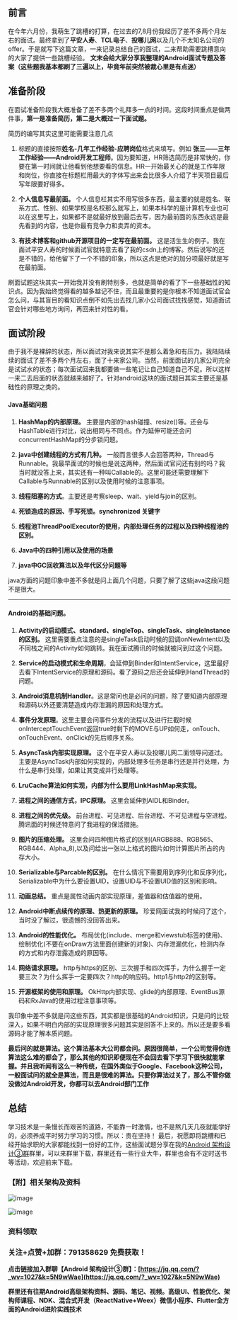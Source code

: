## 前言

在今年六月份，我萌生了跳槽的打算，在过去的7,8月份我经历了差不多两个月左右的面试。最终拿到了**平安人寿**、**TCL电子**、**投哪儿网**以及几个不太知名公司的offer。于是就写下这篇文章，一来记录总结自己的面试，二来帮助需要跳槽意向的大家了提供一些跳槽经验。
**文末会给大家分享我整理的Android面试专题及答案（这些题我基本都刷了三遍以上，毕竟年前突然被裁心里是有点迷）**
## 准备阶段

在面试准备阶段我大概准备了差不多两个礼拜多一点的时间。这段时间重点是做两件事，**第一是准备简历，第二是大概过一下面试题。**

简历的编写其实这里可能需要注意几点

1.  标题的直接按照**姓名-几年工作经验-应聘岗位**格式来填写。例如 **张三——三年工作经验——Android开发工程师**。因为要知道，HR筛选简历是非常快的，你要在第一时间就让他看到他想要看的信息。HR一开始最关心的就是工作年限和岗位，你直接在标题栏用最大的字体写出来会比很多人介绍了半天项目最后写年限要好得多。

2.  **个人信息写最前面。** 个人信息栏其实不用写很多东西，最主要的就是姓名、联系方式、性别、如果学校是名校那么就写上，如果本科学的是计算机专业也可以在这里写上，如果都不是就最好放到最后去写，因为最前面的东西永远是最先看到的内容，也是你最有竞争力和卖弄的资本。

3.  **有技术博客和github开源项目的一定写在最前面。** 这是活生生的例子。我在面试平安人寿的时候面试官就特意去看了我的csdn上的博客。然后说写的还是不错的，给他留下了一个不错的印象，所以这点是绝对的加分项最好就是写在最前面。

刷面试题这块其实一开始我并没有刷特别多，也就是简单的看了下一些基础性的知识点。因为我始终觉得看的越多越记不住，而且最重要的是你根本不知道面试官会怎么问，与其盲目的看知识点倒不如先出去找几家小公司面试找找感觉，知道面试官会针对哪些地方询问，再回来针对性的看。

## 面试阶段

由于我不是裸辞的状态，所以面试对我来说其实不是那么着急和有压力。我陆陆续续的面试了差不多两个月左右，面了十来家公司。当然，前面面试的几家公司完全是试试水的状态；每次面试回来我都要做一些笔记让自己知道自己不足。所以这样一来二去后面的状态就越来越好了。针对android这块的面试题目其实主要还是基础性的原理之类的。

#### Java基础问题

1.  **HashMap的内部原理。** 主要是内部的hash碰撞、resize()等。还会与HashTable进行对比，说出相同与不同点。作为延伸可能还会问concurrentHashMap的分步锁问题。

2.  **java中创建线程的方式有几种。** 一般而言很多人会回答两种，Thread与Runnable。我最早面试的时候也是说这两种，然后面试官问还有别的吗？我当时就没答上来，其实还有一种叫Callable的。这里可能还需要理解下Callable与Runnable的区别以及使用时候的注意事项。

3.  **线程阻塞的方式**。主要还是考察sleep、wait、yield与join的区别。

4.  **死锁造成的原因、手写死锁。synchronized 关键字**

5.  **线程池ThreadPoolExecutor的使用，内部处理任务的过程以及四种线程池的区别。**

6.  **Java中的四种引用以及使用的场景**

7.  **java中GC回收算法以及年代区分问题等**

java方面的问题印象中差不多就是问上面几个问题，只要了解了这些java这段问题不是很大。

* * *

#### Android的基础问题。

1.  **Activity的启动模式、standard、singleTop、singleTask、singleInstance的区别。** 这里需要重点注意的是singleTask启动时候的回调onNewIntent以及不同栈之间的Activity如何跳转。我在面试腾讯的时候就被问到过这个问题。

2.  **Service的启动模式和生命周期**，会延伸到Binder和IntentService，这里最好去看下IntentService的原理和源码。看了源码之后还会延伸到HandThread的问题。

3.  **Android消息机制Handler**。这是常问也是必问的问题，除了要知道内部原理和源码以外还要清楚造成内存泄漏的原因和处理方式。

4.  **事件分发原理**。这里主要会问事件分发的流程以及进行拦截时候onInterceptTouchEvent返回true时剩下的MOVE与UP如何走，onTouch、onTouchEvent、onClick的先后顺序关系。

5.  **AsyncTask内部实现原理。** 这个在平安人寿以及投哪儿网二面领导问道过。主要是AsyncTask内部如何实现的，内部处理多任务是串行还是并行处理，为什么是串行处理，如果让其变成并行处理等。

6.  **LruCache算法如何实现，内部为什么要用LinkHashMap来实现。** 

7.  **进程之间的通信方式，IPC原理。** 这里会延伸到AIDL和Binder。

8.  **进程之间的优先级。** 前台进程、可见进程、后台进程、不可见进程与空进程。腾讯面的时候还特意问了我进程的保活措施。

9.  **图片的压缩处理。** 这里会问四种图片格式的区别(ARGB888、RGB565、RGB444、Alpha_8),以及问给出一张以上格式的图片如何计算图片所占的内存大小。

10.  **Serializable与Parcable的区别。** 在什么情况下需要用到序列化和反序列化，Serializable中为什么要设置UID，设置UID与不设置UID值的区别和影响。

11.  **动画总结。** 重点是属性动画内部实现原理，差值器和估值器的使用。

12.  **Android中断点续传的原理、热更新的原理。** 珍爱网面试我的时候问了这个，当时没了解过，很遗憾的没回答出来。

13.  **Android的性能优化。** 布局优化(include、merge和viewstub标签的使用)、绘制优化(不要在onDraw方法里面创建新的对象)、内存泄漏优化，检测内存的方式和内存泄露造成的原因等。

14.  **网络请求原理。** http与https的区别、三次握手和四次挥手，为什么握手一定要三次？为什么挥手一定要四次？http的响应码。http1与http2的区别等。

15.  **开源框架的使用和原理。** OkHttp内部实现、glide的内部原理、EventBus源码和RxJava的使用过程注意事项等。

我印象中差不多就是问这些东西，其实都是很基础的Android知识，只是问的比较深入，如果不明白内部的实现原理很多问题其实是回答不上来的。所以还是要多看源码才能了解本质问题。

**最后问的就是算法。这个算法基本大公司都会问。原因很简单，一个公司觉得你连算法这么难的都会了，那么其他的知识即便现在不会回去看下学习下很快就能掌握。并且我听闻有这么一种传统，在国外类似于Google、Facebook这种公司，一般面试问的就全是算法，而且是很难的算法。只要你算法过关了，那么不管你做没做过Android开发，你都可以去Android部门工作**
## 总结

学习技术是一条慢长而艰苦的道路，不能靠一时激情，也不是熬几天几夜就能学好的，必须养成平时努力学习的习惯。所以：贵在坚持！
最后，祝愿即将跳槽和已经开始求职的大家都能找到一份好的工作，这些面试题分享在我的[Android 架构设计③群](https://jq.qq.com/?_wv=1027&k=5N9wWae)群里，可以来群里下载，群里还有一些行业大牛，群里也会有不定时送书等活动，欢迎前来下载。

### **【附】相关架构及资料**

![image](//upload-images.jianshu.io/upload_images/15233854-9a868df0e5641f97?imageMogr2/auto-orient/strip%7CimageView2/2/w/640/format/webp)

![image](//upload-images.jianshu.io/upload_images/15233854-2ad56e42af7f899e.png?imageMogr2/auto-orient/strip%7CimageView2/2/w/640/format/webp)

### **资料领取**

### **关注+点赞+加群：791358629 免费获取！**

**点击链接加入群聊【Android 架构设计③群】：[https://jq.qq.com/?_wv=1027&k=5N9wWae](https://jq.qq.com/?_wv=1027&k=5N9wWae)**

**群里还有往期Android高级架构资料、源码、笔记、视频。高级UI、性能优化、架构师课程、NDK、混合式开发（ReactNative+Weex）微信小程序、Flutter全方面的Android进阶实践技术**
